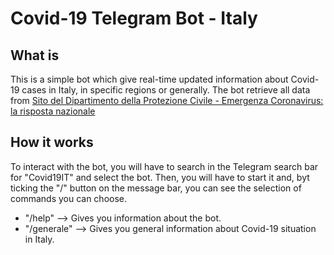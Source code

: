 # Covid-19 Telegram Bot - Italy

## What is

This is a simple bot which give real-time updated information about Covid-19 cases in Italy, in specific regions or generally. The bot retrieve all data from [Sito del Dipartimento della Protezione Civile - Emergenza Coronavirus: la risposta nazionale](http://www.protezionecivile.it/attivita-rischi/rischio-sanitario/emergenze/coronavirus)

## How it works

To interact with the bot, you will have to search in the Telegram search bar for "Covid19IT" and select the bot. Then, you will have to start it and, byt ticking the "/" button on the message bar, you can see the selection of commands you can choose.

* "/help" --> Gives you information about the bot.
* "/generale" --> Gives you general information about Covid-19 situation in Italy.